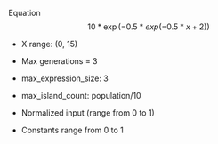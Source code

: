 Equation
$$10*\exp(-0.5*exp(-0.5*x + 2))$$
- X range: (0, 15)

- Max generations = 3
- max_expression_size: 3
- max_island_count: population/10

- Normalized input (range from 0 to 1)
- Constants range from 0 to 1